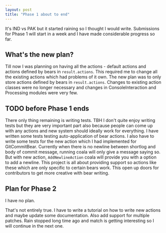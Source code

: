 ```yaml
---
layout: post
title: "Phase 1 about to end"
---
```


It's IND vs PAK but it started raining so I thought I would write. Submissions for Phase 1 will start in a week and I have made considerable progress so far.

## What's the new plan?

Till now I was planning on having all the actions - default actions and actions defined by bears in `result.actions`. This required me to change all the existing actions which had problems of it own. The new plan was to only store actions defined by bears in `result.actions`. Changes to existing action classes were no longer necessary and changes in ConsoleInteraction and Processing modules were very few.

## TODO before Phase 1 ends

There only thing remaining is writing tests. TBH I don't quite enjoy writing tests but they are very important part also because people can come up with any actions and new system should ideally work for everything. I have written some tests testing auto-application of bear actions. I also have to write some tests for the new action which I had implemented for GitCommitBear. Currently when there is no newline between shortlog and body of commit message, running coala will only give a message saying so. But with new action, `AddNewlineAction` coala will provide you with a option to add a newline. This project is all about providing support so actions like these which are only specific to certain bears work. This open up doors for contributors to get more creative with bear writing.

## Plan for Phase 2

I have no plan.

That's not entirely true. I have to write a tutorial on how to write new actions and maybe update some documentation. Also add support for multiple patches. Rain stopped long time ago and match is getting interesting so I will continue in the next one.
